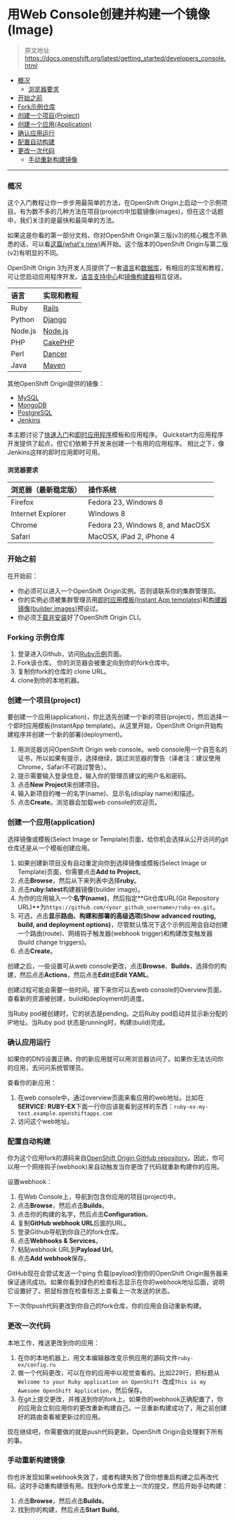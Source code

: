 # 用Web Console创建并构建一个镜像(Image)
> 原文地址 https://docs.openshift.org/latest/getting_started/developers_console.html

* <a href="#overview">概况</a>
    * <a href="#browser-requirements">浏览器要求</a>
* <a href="#before-you-begin">开始之前</a>
* <a href="#forking">Fork示例仓库</a>
* <a href="#create-a-project">创建一个项目(Project)</a>
* <a href="#create-an-application">创建一个应用(Application)</a>
* <a href="#verify-running">确认应用运行</a>
* <a href="#configuring-auto-builds">配置自动构建</a>
* <a href="#write-a-change">更改一次代码</a>
    * <a href="#manually-rebuild">手动重新构建镜像</a>

----

### <a name="overview">概况</a>
这个入门教程让你一步步用最简单的方法，在OpenShift Origin上启动一个示例项目。有为数不多的几种方法在项目(project)中加载镜像(images)，但在这个话题中，我们关注的是最快和最简单的方法。

如果这是你看的第一部分文档，你对OpenShift Origin第三版(v3)的核心概念不熟悉的话，可以看[这篇(what's new)](https://docs.openshift.org/latest/whats_new/index.html#whats-new-index)再开始。这个版本的OpenShift Origin与第二版(v2)有明显的不同。

OpenShift Origin 3为开发人员提供了一套[语言](https://docs.openshift.org/latest/using_images/s2i_images/index.html#using-images-s2i-images-index)和[数据库](https://docs.openshift.org/latest/using_images/db_images/index.html#using-images-db-images-index)，有相应的实现和教程，可让您启动应用程序开发。[语言支持中心](https://docs.openshift.org/latest/dev_guide/app_tutorials/quickstarts.html#dev-guide-app-tutorials-quickstarts)和[镜像构建器](https://docs.openshift.org/latest/using_images/s2i_images/index.html#using-images-s2i-images-index)相互促进。

|语言|实现和教程|
|:---|:---|
|Ruby|[Rails](https://github.com/openshift/rails-ex)|
|Python|[Django](https://github.com/openshift/django-ex)|
|Node.js|[Node.js](https://github.com/openshift/nodejs-ex)|
|PHP|[CakePHP](https://github.com/openshift/cakephp-ex)|
|Perl|[Dancer](https://github.com/openshift/dancer-ex)|
|Java|[Maven](https://docs.openshift.org/latest/using_images/s2i_images/java.html#using-images-s2i-images-java)|

其他OpenShift Origin提供的镜像：

* [MySQL](https://github.com/openshift/mysql)
* [MongoDB](https://github.com/openshift/mongodb)
* [PostgreSQL](https://github.com/openshift/postgresql)
* [Jenkins](https://github.com/openshift/jenkins)

本主题讨论了[快速入门](https://docs.openshift.org/latest/dev_guide/app_tutorials/quickstarts.html#dev-guide-app-tutorials-quickstarts)和[即时应用程序](https://docs.openshift.org/latest/dev_guide/templates.html#using-the-instantapp-templates)模板和应用程序。 Quickstart为应用程序开发提供了起点，但它们依赖于开发来创建一个有用的应用程序。 相比之下，像Jenkins这样的即时应用即时可用。

#### <a name="browser-requirements">浏览器要求</a>
|浏览器（最新稳定版）|操作系统|
|:---|:---|
|Firefox|Fedora 23, Windows 8|
|Internet Explorer|Windows 8|
|Chrome|Fedora 23, Windows 8, and MacOSX|
|Safari|MacOSX, iPad 2, iPhone 4|

### <a name="before-you-begin">开始之前</a>
在开始前：
* 你必须可以进入一个OpenShift Origin实例。否则请联系你的集群管理员。
* 你的实例必须被集群管理员用[即时应用模板(Instant App templates)](https://docs.openshift.org/latest/dev_guide/templates.html#using-the-instantapp-templates)和[构建器镜像(builder images)](https://docs.openshift.org/latest/using_images/s2i_images/index.html#using-images-s2i-images-index)预设过。
* 你必须[下载并安装](https://docs.openshift.org/latest/cli_reference/get_started_cli.html#cli-reference-get-started-cli)好了OpenShift Origin CLI。

### <a name="forking">Forking 示例仓库</a>
1. 登录进入Github，访问[Ruby示例](https://github.com/openshift/ruby-ex)页面。
2. Fork该仓库。
   你的浏览器会被重定向到你的fork仓库中。
3. 复制你fork的仓库的 clone URL。
4. clone到你的本地机器。

### <a name="create-a-project">创建一个项目(project)</a>
要创建一个应用(application)，你比选先创建一个新的项目(project)，然后选择一个即时应用模板(InstantApp template)。从这里开始，OpenShift Origin开始构建程序并创建一个新的部署(deployment)。

1. 用浏览器访问OpenShift Origin web console。web console用一个自签名的证书，所以如果有提示，选择继续，跳过浏览器的警告（译者注：建议使用Chrome，Safari不可跳过警告）。
2. 提示需要输入登录信息，输入你的管理员建议的用户名和密码。
3. 点击**New Project**来创建项目。
4. 输入新项目的唯一的名字(name)、显示名(display name)和描述。
5. 点击**Create**。浏览器会加载web console的欢迎页。


### <a name="create-an-application"> 创建一个应用(application)</a>

选择镜像或模板(Select Image or Template)页面，给你机会选择从公开访问的git仓库还是从一个模板创建应用。

1. 如果创建新项目没有自动重定向你到选择镜像或模板(Select Image or Template)页面，你需要点击**Add to Project**。
2. 点击**Browse**，然后从下来列表中选择**ruby**。
3. 点击**ruby:latest**构建器镜像(builder image)。
4. 为你的应用输入一个**名字(name)**，然后指定**Git仓库URL(Git Repository URL)**为`https://github.com/<your_github_username>/ruby-ex.git`。
5. 可选，点击**显示路由、构建和部署的高级选项(Show advanced routing, build, and deployment options)**，尽管默认情况下这个示例应用会自动创建一个路由(route)、网络钩子触发器(webhook trigger)和构建改变触发器(build change triggers)。
6. 点击**Create**。

创建之后，一些设置可从web console更改，点击**Browse**、**Builds**，选择你的构建，然后点击**Actions**，然后点击**Edit**或**Edit YAML**。

创建过程可能会需要一些时间。接下来你可以去web console的Overview页面，查看新的资源被创建，build和deployment的进度。

当Ruby pod被创建时，它的状态是pending。之后Ruby pod启动并显示新分配的IP地址。当Ruby pod 状态是running时，构建(build)完成。

### <a name="verify-running">确认应用运行</a>
如果你的DNS设置正确，你的新应用就可以用浏览器访问了。如果你无法访问你的应用，去问问系统管理员。

查看你的新应用：

1. 在web console中，通过overview页面来看应用的web地址。比如在**SERVICE: RUBY-EX**下面一行你应该能看到这样的东西：`ruby-ex-my-test.example.openshiftapps.com`
2. 访问这个web地址。

### <a name="configuring-auto-builds">配置自动构建</a>

你为这个应用fork的源码来自[OpenShift Origin GitHub repository](https://github.com/openshift/ruby-ex)。因此，你可以用一个网络钩子(webhook)来自动触发当你更改了代码就重新构建你的应用。

设置webhook：

1. 在Web Console上，导航到包含你应用的项目(project)中。
2. 点击**Browse**，然后点击**Builds**。
3. 点击你的构建的名字，然后点击**Configuration**。
4. 复制**GitHub webhook URL**后面的URL。
5. 登录Github导航到你自己的fork仓库。
6. 点击**Webhooks & Services**。
7. 粘贴webhook URL到**Payload Url**。
8. 点击**Add webhook**保存。

GitHub现在会尝试发送一个ping 负载(payload)到你的OpenShift Origin服务器来保证通讯成功。如果你看到绿色的检查标志显示在你的webhook地址后面，说明它设置好了。把鼠标放在检查标志上查看上一次发送的状态。

下一次你push代码更改到你自己的fork仓库，你的应用会自动重新构建。

### <a name="write-a-change">更改一次代码</a>
本地工作，推送更改到你的应用：

1. 在你的本地机器上，用文本编辑器改变示例应用的源码文件`ruby-ex/config.ru`
2. 做一个代码更改，可以在你的应用中以视觉查看的。比如229行，把标题从`Welcome to your Ruby application on OpenShift `改成`This is my Awesome OpenShift Application`，然后保存。
3. 在git上提交更改，并推送到你的fork上。如果你的webhook正确配置了，你的应用会立刻应用你的更改重新构建自己。一旦重新构建成功了，用之前创建好的路由查看被更新过的应用。

现在继续吧，你需要做的就是push代码更新，OpenShift Origin会处理剩下所有的事。

### <a name="manually-rebuild">手动重新构建镜像</a>
你也许发现如果webhook失效了，或者构建失败了但你想重启构建之后再改代码，这时手动重构建很有用。找到fork仓库里上一次的提交，然后开始手动构建：

1. 点击**Browse**，然后点击**Builds**。
2. 找到你的构建，然后点击**Start Build**。

